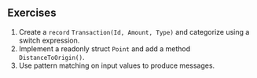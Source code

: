 ## Exercises
1) Create a `record` `Transaction(Id, Amount, Type)` and categorize using a switch expression.
2) Implement a readonly struct `Point` and add a method `DistanceToOrigin()`.
3) Use pattern matching on input values to produce messages.
